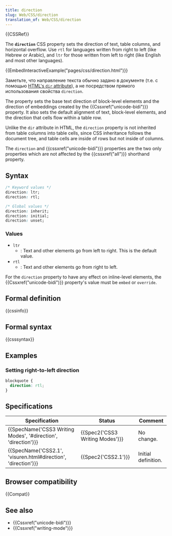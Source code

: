 ```yaml
---
title: direction
slug: Web/CSS/direction
translation_of: Web/CSS/direction
---
```


{{CSSRef}}

The **`direction`** CSS property sets the direction of text, table columns, and horizontal overflow. Use `rtl` for languages written from right to left (like Hebrew or Arabic), and `ltr` for those written from left to right (like English and most other languages).

{{EmbedInteractiveExample("pages/css/direction.html")}}

Заметьте, что направление текста обычно задано в документе (т.е. с помощью [HTML's `dir` attribute](/ru/docs/Web/HTML/Global_attributes/dir)), а не посредством прямого использования свойства `direction`.

The property sets the base text direction of block-level elements and the direction of embeddings created by the {{Cssxref("unicode-bidi")}} property. It also sets the default alignment of text, block-level elements, and the direction that cells flow within a table row.

Unlike the `dir` attribute in HTML, the `direction` property is not inherited from table columns into table cells, since CSS inheritance follows the document tree, and table cells are inside of rows but not inside of columns.

The `direction` and {{cssxref("unicode-bidi")}} properties are the two only properties which are not affected by the {{cssxref("all")}} shorthand property.

## Syntax

```css
/* Keyword values */
direction: ltr;
direction: rtl;

/* Global values */
direction: inherit;
direction: initial;
direction: unset;
```

### Values

- `ltr`
  - : Text and other elements go from left to right. This is the default value.
- `rtl`
  - : Text and other elements go from right to left.

For the `direction` property to have any effect on inline-level elements, the {{Cssxref("unicode-bidi")}} property's value must be `embed` or `override`.

## Formal definition

{{cssinfo}}

## Formal syntax

{{csssyntax}}

## Examples

### Setting right-to-left direction

```css
blockquote {
  direction: rtl;
}
```

## Specifications

| Specification                                                                    | Status                                   | Comment             |
| -------------------------------------------------------------------------------- | ---------------------------------------- | ------------------- |
| {{SpecName('CSS3 Writing Modes', '#direction', 'direction')}} | {{Spec2('CSS3 Writing Modes')}} | No change.          |
| {{SpecName('CSS2.1', 'visuren.html#direction', 'direction')}} | {{Spec2('CSS2.1')}}                 | Initial definition. |

## Browser compatibility

{{Compat}}

## See also

- {{Cssxref("unicode-bidi")}}
- {{Cssxref("writing-mode")}}
